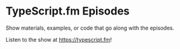 # TypeScript.fm Episodes

Show materials, examples, or code that go along with the episodes.

Listen to the show at https://typescript.fm!